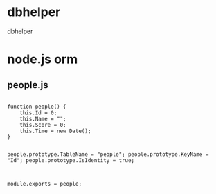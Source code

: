 # dbhelper
dbhelper
<h1>node.js orm</h1>

<h2>people.js</h2>
<code>
function people() {
    this.Id = 0;
    this.Name = "";
    this.Score = 0;
    this.Time = new Date();
}

people.prototype.TableName = "people";
people.prototype.KeyName = "Id";
people.prototype.IsIdentity = true;

module.exports = people;
</code>

